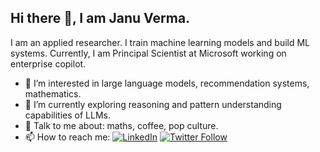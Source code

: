 ## Hi there 👋, I am Janu Verma.

I am an applied researcher. I train machine learning models and build ML systems. Currently, I am Principal Scientist at Microsoft working on enterprise copilot.


- 🔭 I’m interested in large language models, recommendation systems, mathematics. 
- 🌱 I’m currently exploring reasoning and pattern understanding capabilities of LLMs.
- 💬 Talk to me about: maths, coffee, pop culture.
- 📫 How to reach me: [![LinkedIn](https://img.shields.io/badge/LinkedIn-Profile-blue?logo=linkedin)](https://www.linkedin.com/in/janu-verma-b79b8823/) [![Twitter Follow](https://img.shields.io/twitter/follow/yourusername?style=social)](https://twitter.com/januverma)
<!-- - 😄 Pronouns: ...
- ⚡ Fun fact: ... -->
<!-- This is a comment -->
<!-- - 👯 I’m looking to collaborate on ... -->
<!-- - 💬 Ask me about -->

